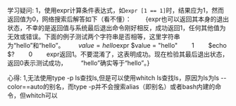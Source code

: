 学习疑问:
1，使用expr计算条件表达式，如`expr [1 == 1]`时，结果应为1，然而返回值为0，网络搜索后解答如下（看不懂）：
　　{expr也可以返回其本身的退出状态，不幸的是返回值与系统最后退出命令刚好相反，成功返回1，任何其他值为无效或错误。下面的例子测试两个字符串是否相等，这里字符串为“hello”和“hello”。
　　$value=hello
　　$expr $value = "hello"
　　1
　　$echo $?
　　0
　　expr返回1。不要混淆了，这表明成功。现在检验其最后退出状态，返回0表示测试成功，
　　“hello”确实等于“hello”。}

心得:
1,无法使用type -p ls查找ls,但是可以使用whitch ls查找ls，原因为ls为ls --color==auto的别名，而type -p并不会搜索alias（即别名）或者bash内建的命令，但whitch可以